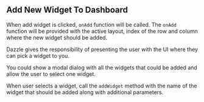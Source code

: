 ## Add New Widget To Dashboard
When add widget is clicked, `onAdd` function will be called. The `onAdd` function will be provided with the active layout, index of the row and column where the new widget should be added.

Dazzle gives the responsibility of presenting the user with the UI where they can pick a widget to you.

You could show a modal dialog with all the widgets that could be added and allow the user to select one widget.

When user selects a widget, call the `addWidget` method with the name of the widget that should be added along with additional parameters.
